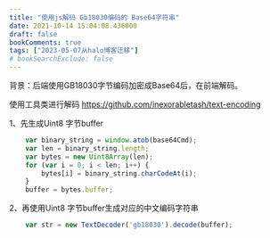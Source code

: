 ```yaml
---
title: "使用js解码 Gb18030编码的 Base64字符串"
date: 2021-10-14 15:04:08.436000
draft: false
bookComments: true
tags: ["2023-05-07从halo博客迁移"]
# bookSearchExclude: false
---
```

背景：后端使用GB18030字节编码加密成Base64后，在前端解码。

使用工具类进行解码
https://github.com/inexorabletash/text-encoding

1、先生成Uint8 字节buffer
```js
    var binary_string = window.atob(base64Cmd);
    var len = binary_string.length;
    var bytes = new Uint8Array(len);
    for (var i = 0; i < len; i++) {
        bytes[i] = binary_string.charCodeAt(i);
    }
    buffer = bytes.buffer;
```

2、再使用Uint8 字节buffer生成对应的中文编码字符串
```js
    var str = new TextDecoder('gb18030').decode(buffer);
```